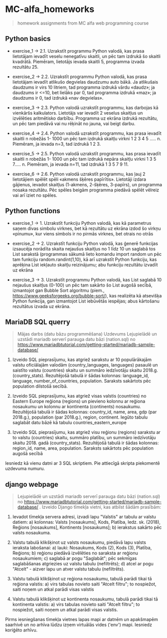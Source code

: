 

# MC-alfa_homeworks
> homework assignments from MC alfa web programming course


## Python basics

* exercise_1 -> 2.1. Uzrakstīt programmu Python valodā, kas prasa lietotājam ievadīt veselu
nenegatīvu skaitli, un pēc tam izdrukā šo skaitli kvadrātā. Piemēram, lietotājs
ievada skaitli 5, programma izvada rezultātu 25.

* exercise_2 -> 2.2. Uzrakstīt programmu Python valodā, kas prasa lietotājam ievadīt atlikušo
degvielas daudzumu auto bākā. Ja atlikušais daudzums ir virs 10 litriem, tad
programma izdrukā vārdu «daudz»; ja daudzums ir <=10, bet lielāks par 0, tad
programma izdrukā «maz»; ja daudzums ir 0, tad izdrukā «nav degvielas».

* exercise_3 -> 2.3. Python valodā uzrakstīt programmu, kas darbojas kā vienkāršs kalkulators.
Lietotājs var ievadīt 2 veselus skaitļus un izvēlēties aritmētisko darbību.
Programma uz ekrāna izdrukā rezultātu, un pēc tam piedāvā vai nu rēķināt no
jauna, vai beigt darbu.

* exercise_4 -> 2.4. Python valodā uzrakstīt programmu, kas prasa ievadīt skaitli n robežās 1-
1000 un pēc tam izdrukā skaitļu virkni 1 2 3 4 5 ..... n. Piemēram, ja ievada n=3,
tad izdrukā 1 2 3.

* exercise_5 -> 2.5. Python valodā uzrakstīt programmu, kas prasa ievadīt skaitli n robežās 1-
1000 un pēc tam izdrukā nepāra skaitļu virkni 1 3 5 7..... n. Piemēram, ja ievada
n=11, tad izdrukā 1 3 5 7 9 11.

* exercise_6 -> 2.6. Python valodā uzrakstīt programmu, kas ļauj 2 lietotājiem spēlēt spēli
«akmens šķēres papīrītis». Lietotāji izdara gājienus, ievadot skaitļus (1-akmens,
2-šķēres, 3-papīrs), un programma nosaka rezultātu. Pēc spēles beigām
programma piedāvā spēlēt vēlreiz vai arī iziet no spēles.


## Python functions

* exercise_1 -> 1. Uzrakstīt funkciju Python valodā, kas kā parametrus saņem divas simbolu virknes, bet kā
rezultātu uz ekrāna izdod šo virkņu «pinumu», kur viens simbols ir no pirmās virknes, bet
otrais no otrās

* exercise_2 -> 2. Uzrakstīt funkciju Python valodā, kas ģenerē funkcijas izsaucēja norādīta skaita nejaušus
skaitļus no 1 līdz 10 un saglabā tos List sarakstā (programmas sākumā lieto komandu import
random un pēc tam funkciju random.randint(1,10), kā arī uzrakstīt Python funkciju, kas
aprēķina List iekļauto skaitļu reizinājumu; abu funkciju rezultātu izvadīt uz ekrāna

* exercise_3 -> 3. Uzrakstīt programmu Python valodā, kas List saglabā 10 nejaušus skaitļus (0-100) un pēc
tam sakārto šo List augošā secībā, izmantojot gan Bubble Sort algoritmu (piem.,
https://www.geeksforgeeks.org/bubble-sort/), kas realizēta kā atsevišķa Python funkcija,
gan izmantojot List iebūvētās iespējas; abus kārtošanu rezultātus izvada uz ekrāna.


## MariaDB SQL querry

> Mājas darbs (datu bāzu programmēšana) Uzdevums
> Lejupielādē un uzstādi mariadb serverī parauga datu bāzi (nation.sql) no https://www.mariadbtutorial.com/getting-started/mariadb-sample-database/

1. Izveido SQL pieprasījumu, kas atgriež sarakstu ar 10 populārākajām valstu oficiālajām valodām (country_languages, languages) pasaulē un saistīto valstu (countries) skaitu un summāro iedzīvotāju skaitu 2018.g. (country_stats). Rezultējošā tabulā ir šādas kolonnas: language_id, language, number_of_countries, population. Saraksts sakārtots pēc population dilstošā secībā.

2. Izveido SQL pieprasījumu, kas atgriež visas valstis (countries) no Eastern Europe reģiona (regions) un pievieno kolonnu ar reģiona nosaukumu un kolonnu ar kontinenta (continents) nosaukumu. Rezultējošā tabulā ir šādas kolonnas: country_id, name, area, gdp (par 2018.g.), population (par 2018.g.), region, continent. Iegūto tabulu saglabāt datu bāzē kā tabulu countries_eastern_europe

3. Izveido SQL pieprasījumu, kas atgriež visu reģionu (regions) sarakstu ar to valstu (countries) skaitu, summāro platību, un summāro iedzīvotāju skaitu 2018. gadā (country_stats). Rezultējošā tabulā ir šādas kolonnas: region_id, name, area, population. Saraksts sakārtots pēc population augošā secībā

Iesniedz kā vienu datni ar 3 SQL skriptiem. Pie attiecīgā skripta piekomentē uzdevuma numuru.


## django webpage
> Lejupielādē un uzstādi mariadb serverī parauga datu bāzi (nation.sql) no https://www.mariadbtutorial.com/getting-started/mariadb-sample-database/ . 
>Izveido Django tīmekļa vietni, kas atbilst šādām prasībām:

1. Ievadot tīmekļa servera adresi, izvadi lapu "Valstis" ar tabulu ar valstu datiem:
a) kolonnas: Valsts [nosaukums], Kods, Platība, Iedz. sk. (2018), Reģions [nosaukums], Kontinents [nosaukums]; 
b) ierakstus sakārto pēc valsts nosaukuma.

2. Valstu tabulā klikšķinot uz valsts nosaukumu, piedāvā lapu valsts ieraksta labošanai:
a) lauki: Nosaukums, Kods (2), Kods (3), Platība, Reģions;
b) reģionu piedāvā izvēlēties no saraksta ar reģionu nosaukumiem;
c) saglabā ar pogu "Saglabāt"; pēc sekmīgas saglabāšanas atgriezies uz valstu tabulu (nefiltrēts);
d) atcel ar pogu "Atcelt" - aizver lapu un atver valstu tabulu (nefiltrēts).

3. Valstu tabulā klikšķinot uz reģiona nosaukumu, tabulā parādi tikai tā reģiona valstis:
a) virs tabulas novieto saiti "Atcelt filtru"; to nospiežot, saiti noņem un atkal parādi visas valstis

4. Valstu tabulā klikšķinot uz kontinenta nosaukumu, tabulā parādi tikai tā kontinenta valstis:
a) virs tabulas novieto saiti "Atcelt filtru"; to nospiežot, saiti noņem un atkal parādi visas valstis.

Pirms iesniegšanas tīmekļa vietnes lapas mapi ar datnēm un apakšmapēm saarhivē un no arhīva lūdzu izņem virtuālās vides ('env') mapi. Iesniedz koriģēto arhīvu. 



